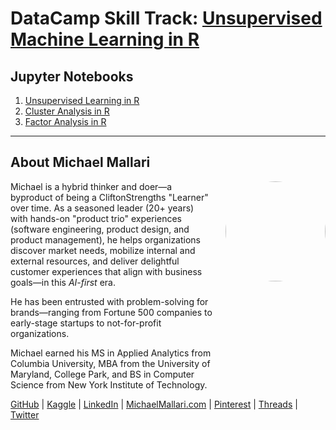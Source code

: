 # DataCamp Skill Track: <a href="https://app.datacamp.com/learn/skill-tracks/unsupervised-machine-learning-with-r" target="_blank">Unsupervised Machine Learning in R</a>

## Jupyter Notebooks

1. [Unsupervised Learning in R](https://gist.github.com/michaelmallari/f2cde2cc82bdfc49eb6f4a0fc6c7ff1d)
1. [Cluster Analysis in R](https://gist.github.com/michaelmallari/206972aeab50e44603c56984781e7ded)
1. [Factor Analysis in R](https://gist.github.com/michaelmallari/77084a0654d75f96e7c8c9850a3c286d)

---

## About Michael Mallari

<img src="https://www.michaelmallari.com/img/headshot.jpg" width="160" height="160" align="right" style="margin: 0px 0px 160px 20px; border-radius: 50%;" />

Michael is a hybrid thinker and doer—a byproduct of being a CliftonStrengths "Learner" over time. As a seasoned leader (20+ years) with hands-on "product trio" experiences (software engineering, product design, and product management), he helps organizations discover market needs, mobilize internal and external resources, and deliver delightful customer experiences that align with business goals—in this *AI-first* era.

He has been entrusted with problem-solving for brands—ranging from Fortune 500 companies to early-stage startups to not-for-profit organizations.

Michael earned his MS in Applied Analytics from Columbia University, MBA from the University of Maryland, College Park, and BS in Computer Science from New York Institute of Technology.

<a href="https://github.com/michaelmallari" target="_blank">GitHub</a> | <a href="https://www.kaggle.com/michaelmallari" target="_blank">Kaggle</a> | <a href="https://www.linkedin.com/in/mmallari" target="_blank">LinkedIn</a> | <a href="https://www.michaelmallari.com" target="_blank">MichaelMallari.com</a> | <a href="https://www.pinterest.com/michaelmallari/" target="_blank">Pinterest</a> | <a href="https://www.threads.net/@michaelmallari" target="_blank">Threads</a> | <a href="https://twitter.com/MichaelMallari" target="_blank">Twitter</a>

